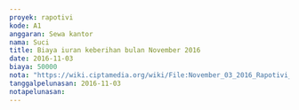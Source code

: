 ```yaml
---
proyek: rapotivi
kode: A1
anggaran: Sewa kantor
nama: Suci
title: Biaya iuran keberihan bulan November 2016
date: 2016-11-03
biaya: 50000
nota: "https://wiki.ciptamedia.org/wiki/File:November_03_2016_Rapotivi_A1_Biaya_iuran_kebersihan.jpg"
tanggalpelunasan: 2016-11-03
notapelunasan:
---
```

